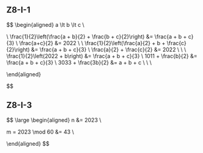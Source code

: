 

## Z8-I-1
$$
\begin{aligned}
a \lt b \lt c \\

\\
\frac{1}{2}\left(\frac{a + b}{2} + \frac{b + c}{2}\right) &= \frac{a + b + c}{3} \\
\frac{a+c}{2} &= 2022
\\
\\
\frac{1}{2}\left(\frac{a}{2} + b + \frac{c}{2}\right) &= \frac{a + b + c}{3} \\
\frac{a}{2} + \frac{c}{2} &= 2022 \\
\\
\\
\frac{1}{2}\left(2022 + b\right) &= \frac{a + b + c}{3} \\
1011 + \frac{b}{2} &= \frac{a + b + c}{3} \\
3033 + \frac{3b}{2} &= a + b + c \\
\\
\\


\end{aligned}

$$


## Z8-I-3

$$
\large
\begin{aligned}
n &= 2023 \\

m = 2023 \mod 60 &= 43 \\


\end{aligned}
$$